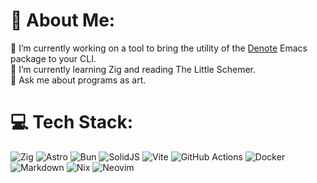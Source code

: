 # 💫 About Me:
🔭 I’m currently working on a tool to bring the utility of the [Denote](https://protesilaos.com/emacs/denote) Emacs package to your CLI.<br>🌱 I’m currently learning Zig and reading The Little Schemer.<br>💬 Ask me about programs as art.


# 💻 Tech Stack:
![Zig](https://img.shields.io/badge/Zig-%23F7A41D.svg?style=for-the-badge&logo=zig&logoColor=white) ![Astro](https://img.shields.io/badge/astro-%232C2052.svg?style=for-the-badge&logo=astro&logoColor=white) ![Bun](https://img.shields.io/badge/Bun-%23000000.svg?style=for-the-badge&logo=bun&logoColor=white) ![SolidJS](https://img.shields.io/badge/SolidJS-2c4f7c?style=for-the-badge&logo=solid&logoColor=c8c9cb) ![Vite](https://img.shields.io/badge/vite-%23646CFF.svg?style=for-the-badge&logo=vite&logoColor=white) ![GitHub Actions](https://img.shields.io/badge/github%20actions-%232671E5.svg?style=for-the-badge&logo=githubactions&logoColor=white) ![Docker](https://img.shields.io/badge/docker-%230db7ed.svg?style=for-the-badge&logo=docker&logoColor=white) ![Markdown](https://img.shields.io/badge/markdown-%23000000.svg?style=for-the-badge&logo=markdown&logoColor=white) ![Nix](https://img.shields.io/badge/NIX-5277C3.svg?style=for-the-badge&logo=NixOS&logoColor=white) ![Neovim](https://img.shields.io/badge/neovim-282828.svg?style=for-the-badge&logo=neovim&logoColor=white)
